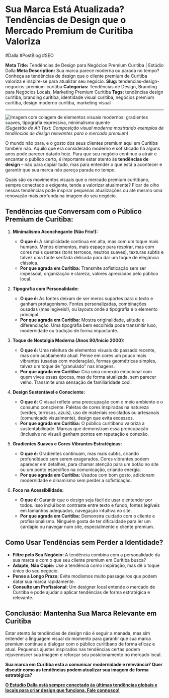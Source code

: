 # Sua Marca Está Atualizada? Tendências de Design que o Mercado Premium de Curitiba Valoriza

#Dalla #PostBlog #SEO 

**Meta Title:** Tendências de Design para Negócios Premium Curitiba | Estúdio Dalla
**Meta Description:** Sua marca parece moderna ou parada no tempo? Conheça as tendências de design que o cliente premium de Curitiba valoriza e inspire-se para atualizar seu negócio.
**Slug:** tendencias-design-negocios-premium-curitiba
**Categorias:** Tendências de Design, Branding para Negócios Locais, Marketing Premium Curitiba
**Tags:** tendências design curitiba, branding curitiba, identidade visual curitiba, negócios premium curitiba, design moderno curitiba, marketing visual

---

![Imagem com colagem de elementos visuais modernos: gradientes suaves, tipografia expressiva, minimalismo quente](placeholder_imagem_tendencias_design_curitiba.jpg) *(Sugestão de Alt Text: Composição visual moderna mostrando exemplos de tendências de design relevantes para o mercado premium)*

O mundo não para, e o gosto dos seus clientes premium aqui em Curitiba também não. Aquilo que era considerado moderno e sofisticado há alguns anos pode parecer datado hoje. Para que seu negócio continue a atrair e encantar o público certo, é importante estar atento às **tendências de design** – não para copiar tudo, mas para entender o que está a acontecer e garantir que sua marca não pareça parada no tempo.

Quais são os movimentos visuais que o mercado premium curitibano, sempre conectado e exigente, tende a valorizar atualmente? Ficar de olho nessas tendências pode inspirar pequenas atualizações ou até mesmo uma renovação mais profunda na imagem do seu negócio.

## Tendências que Conversam com o Público Premium de Curitiba:

1.  **Minimalismo Aconchegante (Não Frio!):**
    *   **O que é:** A simplicidade continua em alta, mas com um toque mais humano. Menos elementos, mais espaço para respirar, mas com cores mais quentes (tons terrosos, neutros suaves), texturas subtis e talvez uma fonte serifada delicada para dar um toque de elegância clássica.
    *   **Por que agrada em Curitiba:** Transmite sofisticação sem ser impessoal, organização e clareza, valores apreciados pelo público local.

2.  **Tipografia com Personalidade:**
    *   **O que é:** As fontes deixam de ser meros suportes para o texto e ganham protagonismo. Fontes personalizadas, combinações ousadas (mas legíveis!), ou layouts onde a tipografia é o elemento principal.
    *   **Por que agrada em Curitiba:** Mostra originalidade, atitude e diferenciação. Uma tipografia bem escolhida pode transmitir luxo, modernidade ou tradição de forma impactante.

3.  **Toque de Nostalgia Moderna (Anos 90/Início 2000):**
    *   **O que é:** Uma releitura de elementos visuais do passado recente, mas com acabamento atual. Pense em cores um pouco mais vibrantes (usadas com moderação), formas geométricas simples, talvez um toque de "granulado" nas imagens.
    *   **Por que agrada em Curitiba:** Cria uma conexão emocional com quem viveu essas épocas, mas de forma atualizada, sem parecer velho. Transmite uma sensação de familiaridade cool.

4.  **Design Sustentável e Consciente:**
    *   **O que é:** O visual reflete uma preocupação com o meio ambiente e o consumo consciente. Paletas de cores inspiradas na natureza (verdes, terrosos, azuis), uso de materiais reciclados ou artesanais (comunicado visualmente), design que evita excessos.
    *   **Por que agrada em Curitiba:** O público curitibano valoriza a sustentabilidade. Marcas que demonstram essa preocupação (inclusive no visual) ganham pontos em reputação e conexão.

5.  **Gradientes Suaves e Cores Vibrantes Estratégicas:**
    *   **O que é:** Gradientes continuam, mas mais subtis, criando profundidade sem serem exagerados. Cores vibrantes podem aparecer em detalhes, para chamar atenção para um botão no site ou um ponto específico na comunicação, criando energia.
    *   **Por que agrada em Curitiba:** Usados com bom gosto, adicionam modernidade e dinamismo sem perder a sofisticação.

6.  **Foco na Acessibilidade:**
    *   **O que é:** Garantir que o design seja fácil de usar e entender por todos. Isso inclui bom contraste entre texto e fundo, fontes legíveis em tamanhos adequados, navegação intuitiva no site.
    *   **Por que agrada em Curitiba:** Demonstra cuidado com o cliente e profissionalismo. Ninguém gosta de ter dificuldade para ler um cardápio ou navegar num site, especialmente o cliente premium.

## Como Usar Tendências sem Perder a Identidade?

*   **Filtre pelo Seu Negócio:** A tendência combina com a personalidade da sua marca e com o que seu cliente premium em Curitiba busca?
*   **Adapte, Não Copie:** Use a tendência como inspiração, mas dê o toque único do seu negócio.
*   **Pense a Longo Prazo:** Evite modismos muito passageiros que podem datar sua marca rapidamente.
*   **Consulte um Profissional:** Um designer local entende o mercado de Curitiba e pode ajudar a aplicar tendências de forma estratégica e relevante.

## Conclusão: Mantenha Sua Marca Relevante em Curitiba

Estar atento às tendências de design não é seguir a manada, mas sim entender a linguagem visual do momento para garantir que sua marca premium continue a dialogar com o público curitibano de forma eficaz e atual. Pequenos ajustes inspirados nas tendências certas podem rejuvenescer sua imagem e reforçar seu posicionamento no mercado local.

**Sua marca em Curitiba está a comunicar modernidade e relevância? Quer discutir como as tendências podem atualizar sua imagem de forma estratégica?**

[**O Estúdio Dalla está sempre conectado às últimas tendências globais e locais para criar design que funciona. Fale connosco!**](https://www.estudiodalla.com/contatos)

